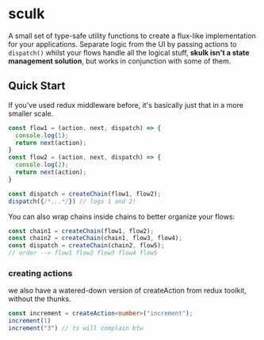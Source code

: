 # sculk
A small set of type-safe utility functions to create a flux-like implementation for your applications. Separate logic from the UI by passing actions to `dispatch()` whilst your flows handle all the logical stuff, **skulk isn't a state management solution**, but works in conjunction with some of them.

## Quick Start
If you've used redux middleware before, it's basically just that in a more smaller scale.
```ts
const flow1 = (action, next, dispatch) => {
  console.log(1);
  return next(action);
}
const flow2 = (action, next, dispatch) => {
  console.log(2);
  return next(action);
}

const dispatch = createChain(flow1, flow2);
dispatch({/*...*/}) // logs 1 and 2!
```

You can also wrap chains inside chains to better organize your flows:
```ts
const chain1 = createChain(flow1, flow2);
const chain2 = createChain(chain1, flow3, flow4);
const dispatch = createChain(chain2, flow5);
// order --> flow1 flow2 flow3 flow4 flow5
```

### creating actions
we also have a watered-down version of createAction from redux toolkit, without the thunks.
```ts
const increment = createAction<number>("increment");
increment(1)
increment("3") // ts will complain btw
```